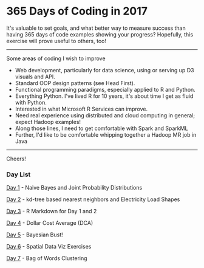 # 365 Days of Coding in 2017


It's valuable to set goals, and what better way to measure success than having 365 days of code examples showing your progress? Hopefully, this exercise will prove useful to others, too! 

***
Some areas of coding I wish to improve

* Web development, particularly for data science, using or serving up D3 visuals and API.
* Standard OOP design patterns (see Head First).
* Functional programming paradigms, especially applied to R and Python.
* Everything Python. I've lived R for 10 years, it's about time I get as fluid with Python.
* Interested in what Microsoft R Services can improve.
* Need real experience using distributed and cloud computing in general; expect Hadoop examples!
* Along those lines, I need to get comfortable with Spark and SparkML
* Further, I'd like to be comfortable whipping together a Hadoop MR job in Java

***


Cheers!


### Day List

[Day 1](day/1.md) - Naive Bayes and Joint Probability Distributions

[Day 2](day/2.md) - kd-tree based nearest neighbors and Electricity Load Shapes

[Day 3](day/3.html) - R Markdown for Day 1 and 2

[Day 4](day/4.html) - Dollar Cost Average (DCA)

[Day 5](day/5.html) - Bayesian Bust!

[Day 6](day/6.html) - Spatial Data Viz Exercises

[Day 7](day/7.html) - Bag of Words Clustering